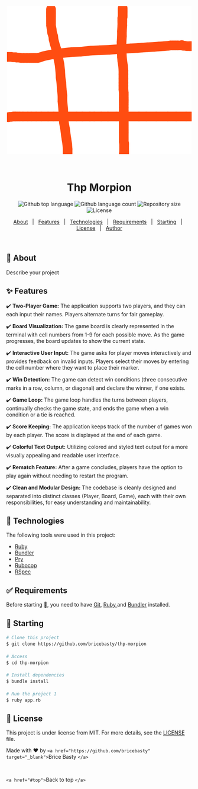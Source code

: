 <div align="center" id="top"> 
  <img src="tictactoe.gif" alt="Thp Morpion" />

&#xa0;

<!-- <a href="https://thpmorpion.netlify.app">Demo</a> -->

</div>

<h1 align="center">Thp Morpion</h1>

<p align="center">
  <img alt="Github top language" src="https://img.shields.io/github/languages/top/bricebasty/thp-morpion?color=56BEB8">

<img alt="Github language count" src="https://img.shields.io/github/languages/count/bricebasty/thp-morpion?color=56BEB8">

<img alt="Repository size" src="https://img.shields.io/github/repo-size/bricebasty/thp-morpion?color=56BEB8">

<img alt="License" src="https://img.shields.io/github/license/bricebasty/thp-morpion?color=56BEB8">

</p>

<p align="center">
  <a href="#dart-about">About</a>   |   
  <a href="#sparkles-features">Features</a>   |  
  <a href="#rocket-technologies">Technologies</a>   |  
  <a href="#white_check_mark-requirements">Requirements</a>   |  
  <a href="#checkered_flag-starting">Starting</a>   |  
  <a href="#memo-license">License</a>   |  
  <a href="https://github.com/bricebasty" target="_blank">Author</a>
</p>

<br>

## 🎯 About

Describe your project

## ✨ Features

✔️ **Two-Player Game:** The application supports two players, and they can each input their names. Players alternate turns for fair gameplay.

✔️ **Board Visualization:** The game board is clearly represented in the terminal with cell numbers from 1-9 for each possible move. As the game progresses, the board updates to show the current state.

✔️ **Interactive User Input:** The game asks for player moves interactively and provides feedback on invalid inputs. Players select their moves by entering the cell number where they want to place their marker.

✔️ **Win Detection:** The game can detect win conditions (three consecutive marks in a row, column, or diagonal) and declare the winner, if one exists.

✔️ **Game Loop:** The game loop handles the turns between players, continually checks the game state, and ends the game when a win condition or a tie is reached.

✔️ **Score Keeping:** The application keeps track of the number of games won by each player. The score is displayed at the end of each game.

✔️ **Colorful Text Output:** Utilizing colored and styled text output for a more visually appealing and readable user interface.

✔️ **Rematch Feature:** After a game concludes, players have the option to play again without needing to restart the program.

✔️ **Clean and Modular Design:** The codebase is cleanly designed and separated into distinct classes (Player, Board, Game), each with their own responsibilities, for easy understanding and maintainability.

## 🚀 Technologies

The following tools were used in this project:

- [Ruby](https://www.ruby-lang.org/en/)
- [Bundler](https://bundler.io/)
- [Pry](https://github.com/pry/pry)
- [Rubocop](https://github.com/rubocop/rubocop)
- [RSpec](https://rspec.info/)

## ✅ Requirements

Before starting 🏁, you need to have [Git](https://git-scm.com), [Ruby ](https://www.ruby-lang.org/en/)and [Bundler](https://bundler.io/) installed.

## 🏁 Starting

```bash
# Clone this project
$ git clone https://github.com/bricebasty/thp-morpion

# Access
$ cd thp-morpion

# Install dependencies
$ bundle install

# Run the project 1
$ ruby app.rb
```

## 📝 License

This project is under license from MIT. For more details, see the [LICENSE](LICENSE.md) file.

Made with ❤️ by `<a href="https://github.com/bricebasty" target="_blank">`Brice Basty `</a>`

&#xa0;

`<a href="#top">`Back to top `</a>`
